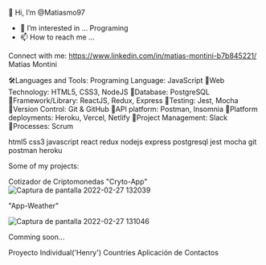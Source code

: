 👋 Hi, I’m @Matiasmo97
- 👀 I’m interested in ... Programing
- 📫 How to reach me ... 

Connect with me:
https://www.linkedin.com/in/matias-montini-b7b845221/ Matias Montini

🛠️Languages and Tools:
Programing Language: JavaScript
🔸Web Technology: HTML5, CSS3, NodeJS
🔸Database: PostgreSQL
🔸Framework/Library: ReactJS, Redux, Express
🔸Testing: Jest, Mocha
🔸Version Control: Git & GitHub
🔸API platform: Postman, Insomnia
🔸Platform deployments: Heroku, Vercel, Netlify
🔸Project Management: Slack
🔸Processes: Scrum

html5 css3 javascript react redux nodejs express postgresql jest mocha git postman heroku

Some of my projects:

Cotizador de Criptomonedas "Cryto-App"
![Captura de pantalla 2022-02-27 132039](https://user-images.githubusercontent.com/91911135/155891844-f326a021-6e66-4703-8fdd-a688ac1b121a.png)

"App-Weather"

![Captura de pantalla 2022-02-27 131046](https://user-images.githubusercontent.com/91911135/155891896-52e41ec8-fc94-49ac-bb2e-5619b721f311.png)


Comming soon...

Proyecto Individual('Henry') Countries
Aplicación de Contactos

<!---
Matiasmo97/Matiasmo97 is a ✨ special ✨ repository because its `README.md` (this file) appears on your GitHub profile.
You can click the Preview link to take a look at your changes.
--->
